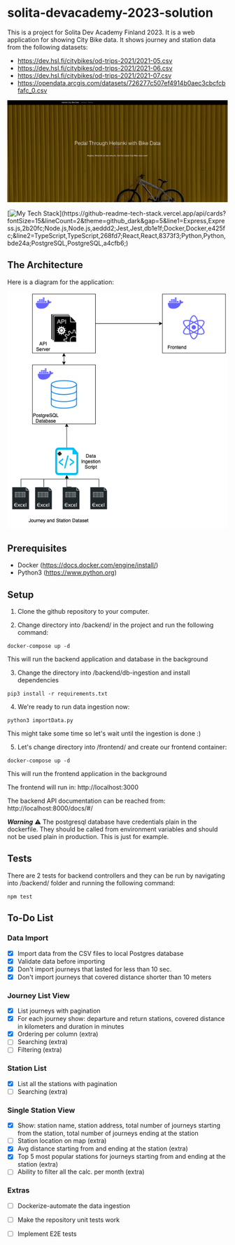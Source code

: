 # solita-devacademy-2023-solution

This is a project for Solita Dev Academy Finland 2023. It is a web application for showing City Bike data. It shows journey and station data from the following datasets:

* https://dev.hsl.fi/citybikes/od-trips-2021/2021-05.csv
* https://dev.hsl.fi/citybikes/od-trips-2021/2021-06.csv
* https://dev.hsl.fi/citybikes/od-trips-2021/2021-07.csv
* https://opendata.arcgis.com/datasets/726277c507ef4914b0aec3cbcfcbfafc_0.csv

![MainPage](./img/MainPage.png)



[![My Tech Stack](https://github-readme-tech-stack.vercel.app/api/cards?fontSize=15&lineCount=2&theme=github_dark&gap=5&line1=Express,Express.js,2b20fc;Node.js,Node.js,aeddd2;Jest,Jest,db1e1f;Docker,Docker,e425fc;&line2=TypeScript,TypeScript,268fd7;React,React,8373f3;Python,Python,bde24a;PostgreSQL,PostgreSQL,a4cfb6;)](https://github-readme-tech-stack.vercel.app/api/cards?fontSize=15&lineCount=2&theme=github_dark&gap=5&line1=Express,Express.js,2b20fc;Node.js,Node.js,aeddd2;Jest,Jest,db1e1f;Docker,Docker,e425fc;&line2=TypeScript,TypeScript,268fd7;React,React,8373f3;Python,Python,bde24a;PostgreSQL,PostgreSQL,a4cfb6;)

## The Architecture 

Here is a diagram for the application:

![Architecture](./img/Solita-Architecture.png)


## Prerequisites
- Docker (https://docs.docker.com/engine/install/) 
- Python3  (https://www.python.org)

## Setup
1. Clone the github repository to your computer.

2. Change directory into /backend/ in the project and run the following command:

```
docker-compose up -d
```

This will run the backend application and database in the background

3. Change the directory into /backend/db-ingestion and install dependencies

```
pip3 install -r requirements.txt
```

4. We're ready to run data ingestion now:

```
python3 importData.py
```

This might take some time so let's wait until the ingestion is done :) 

5. Let's change directory into /frontend/ and create our frontend container:

```
docker-compose up -d
```

This will run the frontend application in the background

The frontend will run in: http://localhost:3000

The backend API documentation can be reached from: http://localhost:8000/docs/#/

***Warning*** 
:warning: The postgresql database have credentials plain in the dockerfile. They should be called from environment variables and should not be used plain in production. This is just for example.


## Tests

There are 2 tests for backend controllers and they can be run by navigating into /backend/ folder and running the following command:

```
npm test
```


## To-Do List

### Data Import

- [x] Import data from the CSV files to local Postgres database
- [x] Validate data before importing
- [x] Don't import journeys that lasted for less than 10 sec.
- [x] Don't import journeys that covered distance shorter than 10 meters

### Journey List View

- [x] List journeys with pagination
- [x] For each journey show: departure and return stations, covered distance in kilometers and duration in minutes
- [x] Ordering per column (extra)
- [ ] Searching (extra)
- [ ] Filtering (extra)

### Station List 

- [x] List all the stations with pagination
- [ ] Searching (extra)

### Single Station View

- [x] Show: station name, station address, total number of journeys starting from the station, total number of journeys ending at the station
- [ ] Station location on map (extra)
- [x] Avg distance starting from and  ending at the station (extra)
- [x] Top 5 most popular stations for journeys starting from and ending at the station (extra)
- [ ] Ability to filter all the calc. per month (extra)

### Extras
- [ ] Dockerize-automate the data ingestion
- [ ] Make the repository unit tests work
- [ ] Implement E2E tests

